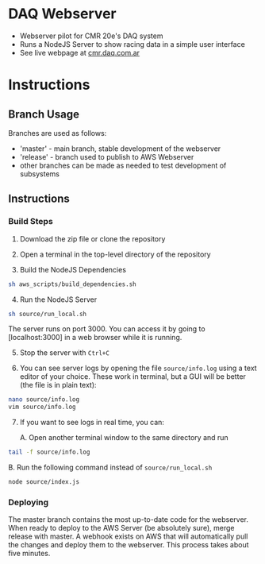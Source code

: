 # DAQ Webserver
* Webserver pilot for CMR 20e's DAQ system
* Runs a NodeJS Server to show racing data in a simple user interface
* See live webpage at [cmr.daq.com.ar](http://cmr.daq.com.ar)

# Instructions
## Branch Usage
Branches are used as follows:
* 'master'  - main branch, stable development of the webserver
* 'release' - branch used to publish to AWS Webserver
* other branches can be made as needed to test development of subsystems

## Instructions
### Build Steps
1. Download the zip file or clone the repository

2. Open a terminal in the top-level directory of the repository

3. Build the NodeJS Dependencies
```bash
sh aws_scripts/build_dependencies.sh
```

4. Run the NodeJS Server
```bash
sh source/run_local.sh
```
The server runs on port 3000. You can access it by going to [localhost:3000] in a web browser while it is running.

5. Stop the server with ```Ctrl+C```

6. You can see server logs by opening the file ```source/info.log``` using a text editor of your choice.
These work in terminal, but a GUI will be better (the file is in plain text):
```bash
nano source/info.log
vim source/info.log
```

7. If you want to see logs in real time, you can:

   A.  Open another terminal window to the same directory and run
```bash
tail -f source/info.log
```
   B.  Run the following command instead of ```source/run_local.sh```
```bash
node source/index.js
```

### Deploying
The master branch contains the most up-to-date code for the webserver.
When ready to deploy to the AWS Server (be absolutely sure), merge release with master.
A webhook exists on AWS that will automatically pull the changes and deploy them to the webserver.
This process takes about five minutes.